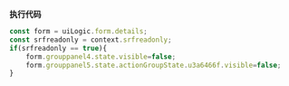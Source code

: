 <p class="panel-title"><b>执行代码</b></p>

```javascript
const form = uiLogic.form.details;
const srfreadonly = context.srfreadonly;
if(srfreadonly == true){
    form.grouppanel4.state.visible=false;
    form.grouppanel5.state.actionGroupState.u3a6466f.visible=false;
}
```
